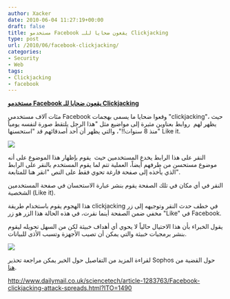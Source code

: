 ```yaml
---
author: Xacker
date: 2010-06-04 11:27:19+00:00
draft: false
title: مستخدمو Facebook يقعون ضحايا للـ Clickjacking
type: post
url: /2010/06/facebook-clickjacking/
categories:
- Security
- Web
tags:
- Clickjacking
- facebook
---
```


[**مستخدمو Facebook يقعون ضحايا للـ Clickjacking**](https://www.it-scoop.com/2010/06/facebook-clickjacking/)


مئات آلاف مستخدمي Facebook وقعوا ضحايا ما يسمى بهجمات "clickjacking"، حيث يظهر لهم  روابط بعناوين مثيرة إلى مواضيع مثل "هذا الرجل  يلتقط صورة لنفسه يومياً منذ 8 سنوات!!"، والتي يظهر أن أحد أصدقائهم قد  "استحسنها" Like it.


![](https://www.it-scoop.com/wp-content/uploads/2009/11/facebook-logo.jpg)



النقر على هذا الرابط يخدع المستخدمين حيث  يقوم بإظهار هذا الموضوع على أنه موضوع مستحسن من طرفهم أيضاً، العملية تتم لما يقوم المستخدم بالنقر على الرابط الذي يأخذه إلى صفحة فارغة تحوي فقط على النص "انقر هنا للمتابعة".

النقر في أي مكان في تلك الصفحة يقوم بنشر عبارة الاستحسان في صفحة المستخدمين الشخصية (Like it).

هذا الهجوم يقوم باستخدام طريقة clickjacking في خطف حدث النقر وتوجيهه إلى زر مخفي ضمن الصفحة أينما نقرت، في هذه الحالة هذا الزر هو زر "Like" في Facebook.

يقول الخبراء بأن هذا الاحتيال حالياً لا يحوي أي أهداف خبيثة لكن من السهل تحويله ليقوم بنشر برمجيات خبيثة والتي يمكن أن تصيب الأجهزة وتسبب الأذى للبيانات.


[![](https://www.it-scoop.com/wp-content/uploads/2010/06/Click-Here-to-continue.jpg)
](https://www.it-scoop.com/2010/06/facebook-clickjacking/)


لقراءة المزيد من التفاصيل حول الخبر يمكن مراجعة تحذير Sophos حول القضية من [هنا](http://www.sophos.com/pressoffice/news/articles/2010/06/clickjacking.html).


http://www.dailymail.co.uk/sciencetech/article-1283763/Facebook-clickjacking-attack-spreads.html?ITO=1490
